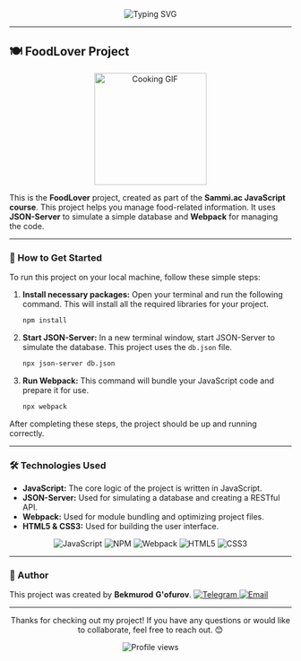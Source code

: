 <div align="center">
  <img src="https://readme-typing-svg.herokuapp.com?font=Fira+Code&weight=700&size=35&duration=3000&pause=1000&color=2C68F6&background=2E22FF00&center=true&vCenter=true&multiline=false&width=700&height=150&lines=Hello+there!+%F0%9F%91%8B;Welcome+to+my+project!+%F0%9F%8C%9F;Let's+explore+it+together+%F0%9F%91%8D" alt="Typing SVG" />
</div>

---

## 🍽️ FoodLover Project

<div align="center">
  <img src="https://media.giphy.com/media/v1.Y2lkPTc5MGI3NjExMjFkaDR2OGp4c214c2N3bWh6NGw5ZGV3cnB5NzF4aXZiMWp3c2x2OCZlcD12MV9pbnRlcm5hbF9naWZfYnlfaWQmY3Q9Zw/3oKHWqXw2VbJgK8NQA/giphy.gif" width="200" alt="Cooking GIF">
</div>

This is the **FoodLover** project, created as part of the **Sammi.ac JavaScript course**. This project helps you manage food-related information. It uses **JSON-Server** to simulate a simple database and **Webpack** for managing the code.

---

### 🚀 How to Get Started

To run this project on your local machine, follow these simple steps:

1.  **Install necessary packages:**
    Open your terminal and run the following command. This will install all the required libraries for your project.
    ```bash
    npm install
    ```

2.  **Start JSON-Server:**
    In a new terminal window, start JSON-Server to simulate the database. This project uses the `db.json` file.
    ```bash
    npx json-server db.json
    ```

3.  **Run Webpack:**
    This command will bundle your JavaScript code and prepare it for use.
    ```bash
    npx webpack
    ```

After completing these steps, the project should be up and running correctly.

---

### 🛠️ Technologies Used

* **JavaScript:** The core logic of the project is written in JavaScript.
* **JSON-Server:** Used for simulating a database and creating a RESTful API.
* **Webpack:** Used for module bundling and optimizing project files.
* **HTML5 & CSS3:** Used for building the user interface.

<div align="center">
  <img src="https://img.shields.io/badge/JavaScript-F7DF1E?style=for-the-badge&logo=javascript&logoColor=black" alt="JavaScript" />
  <img src="https://img.shields.io/badge/npm-CB3837?style=for-the-badge&logo=npm&logoColor=white" alt="NPM" />
  <img src="https://img.shields.io/badge/Webpack-8DD6F9?style=for-the-badge&logo=webpack&logoColor=black" alt="Webpack" />
  <img src="https://img.shields.io/badge/HTML5-E34F26?style=for-the-badge&logo=html5&logoColor=white" alt="HTML5" />
  <img src="https://img.shields.io/badge/CSS3-1572B6?style=for-the-badge&logo=css3&logoColor=white" alt="CSS3" />
</div>

---

### 🤝 Author

This project was created by **Bekmurod** **G'ofurov**.
<a href="https://t.me/B_G_dev">
  <img src="https://img.shields.io/badge/Telegram-26A5E4?style=for-the-badge&logo=telegram&logoColor=white" alt="Telegram" />
</a>
<a href="mailto:bekmurodgofurov0000@gmail.com">
  <img src="https://img.shields.io/badge/Email-D14836?style=for-the-badge&logo=gmail&logoColor=white" alt="Email" />
</a>

---

<div align="center">
  <p>Thanks for checking out my project! If you have any questions or would like to collaborate, feel free to reach out. 😊</p>
  <img src="https://komarev.com/ghpvc/?username=BekmurodGofurov&color=2C68F6" alt="Profile views" />
</div>
